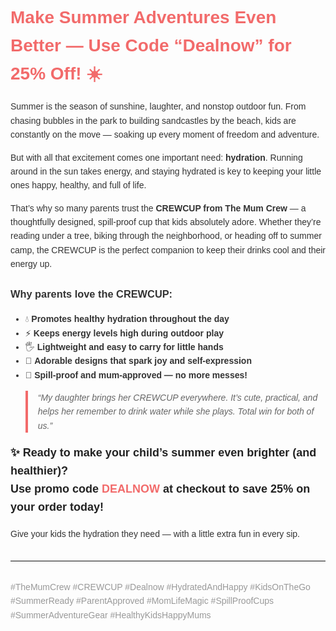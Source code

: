 <!DOCTYPE html>
<html lang="en">
<head>
  <meta charset="UTF-8">
  <meta name="viewport" content="width=device-width, initial-scale=1.0">
</head>
<body style="font-family: Arial, sans-serif; line-height: 1.6; color: #333; padding: 20px; background-color: #fdfdfd;">
  <h1 style="color: #f26b6b;">Make Summer Adventures Even Better — Use Code <strong>“Dealnow”</strong> for 25% Off! ☀️</h1>

  <p>Summer is the season of sunshine, laughter, and nonstop outdoor fun. From chasing bubbles in the park to building sandcastles by the beach, kids are constantly on the move — soaking up every moment of freedom and adventure.</p>

  <p>But with all that excitement comes one important need: <strong>hydration</strong>. Running around in the sun takes energy, and staying hydrated is key to keeping your little ones happy, healthy, and full of life.</p>

  <p>That’s why so many parents trust the <strong>CREWCUP from The Mum Crew</strong> — a thoughtfully designed, spill-proof cup that kids absolutely adore. Whether they’re reading under a tree, biking through the neighborhood, or heading off to summer camp, the CREWCUP is the perfect companion to keep their drinks cool and their energy up.</p>

  <h3>Why parents love the CREWCUP:</h3>
  <ul>
    <li>💧 <strong>Promotes healthy hydration throughout the day</strong></li>
    <li>⚡ <strong>Keeps energy levels high during outdoor play</strong></li>
    <li>🖐️ <strong>Lightweight and easy to carry for little hands</strong></li>
    <li>🎨 <strong>Adorable designs that spark joy and self-expression</strong></li>
    <li>🧼 <strong>Spill-proof and mum-approved — no more messes!</strong></li>
  </ul>

  <blockquote style="border-left: 4px solid #f26b6b; padding-left: 16px; font-style: italic; color: #666;">
    “My daughter brings her CREWCUP everywhere. It’s cute, practical, and helps her remember to drink water while she plays. Total win for both of us.”
  </blockquote>

  <p style="font-size: 18px; font-weight: bold; color: #222;">
    ✨ Ready to make your child’s summer even brighter (and healthier)?<br>
    Use promo code <span style="color: #f26b6b;"><strong>DEALNOW</strong></span> at checkout to <strong>save 25%</strong> on your order today!
  </p>

  <p>Give your kids the hydration they need — with a little extra fun in every sip.</p>

  <hr style="margin: 30px 0; border: none; border-top: 1px solid #eee;">

  <p style="font-size: 14px; color: #999;">
    #TheMumCrew #CREWCUP #Dealnow #HydratedAndHappy #KidsOnTheGo #SummerReady #ParentApproved #MomLifeMagic #SpillProofCups #SummerAdventureGear #HealthyKidsHappyMums
  </p>
</body>
</html>
